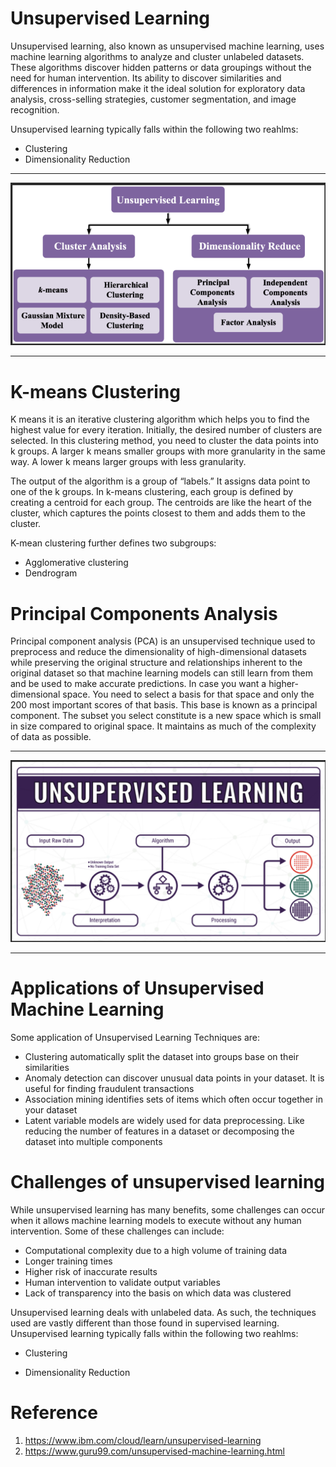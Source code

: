 # Unsupervised Learning

Unsupervised learning, also known as unsupervised machine learning, uses machine learning algorithms to analyze and cluster unlabeled datasets. These algorithms discover hidden patterns or data groupings without the need for human intervention. Its ability to discover similarities and differences in information make it the ideal solution for exploratory data analysis, cross-selling strategies, customer segmentation, and image recognition.

Unsupervised learning typically falls within the following two reahlms:
- Clustering
- Dimensionality Reduction

 ---

<p align="center">
    <img src="unsupervised_learning.png" width="700" hight ="800">
</p>

---

# K-means Clustering
K means it is an iterative clustering algorithm which helps you to find the highest value for every iteration. Initially, the desired number of clusters are selected. In this clustering method, you need to cluster the data points into k groups. A larger k means smaller groups with more granularity in the same way. A lower k means larger groups with less granularity.

The output of the algorithm is a group of “labels.” It assigns data point to one of the k groups. In k-means clustering, each group is defined by creating a centroid for each group. The centroids are like the heart of the cluster, which captures the points closest to them and adds them to the cluster.

K-mean clustering further defines two subgroups:

- Agglomerative clustering
- Dendrogram

# Principal Components Analysis

 Principal component analysis (PCA) is an unsupervised technique used to preprocess and reduce the dimensionality of high-dimensional datasets while preserving the original structure and relationships inherent to the original dataset so that machine learning models can still learn from them and be used to make accurate predictions.
In case you want a higher-dimensional space. You need to select a basis for that space and only the 200 most important scores of that basis. This base is known as a principal component. The subset you select constitute is a new space which is small in size compared to original space. It maintains as much of the complexity of data as possible.

 ---

<p align="center">
    <img src="unsupervised_l.png" width="700" hight ="800">
</p>

---

# Applications of Unsupervised Machine Learning

Some application of Unsupervised Learning Techniques are:

- Clustering automatically split the dataset into groups base on their similarities
- Anomaly detection can discover unusual data points in your dataset. It is useful for finding fraudulent transactions
- Association mining identifies sets of items which often occur together in your dataset
- Latent variable models are widely used for data preprocessing. Like reducing the number of features in a dataset or decomposing the dataset into multiple components


# Challenges of unsupervised learning
While unsupervised learning has many benefits, some challenges can occur when it allows machine learning models to execute without any human intervention. Some of these challenges can include:

- Computational complexity due to a high volume of training data
- Longer training times
- Higher risk of inaccurate results
- Human intervention to validate output variables
- Lack of transparency into the basis on which data was clustered

Unsupervised learning deals with unlabeled data. As such, the techniques used are vastly different than those found in supervised learning. Unsupervised learning typically falls within the following two reahlms:

- Clustering

- Dimensionality Reduction


# Reference

1. https://www.ibm.com/cloud/learn/unsupervised-learning
2. https://www.guru99.com/unsupervised-machine-learning.html